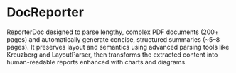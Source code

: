 # DocReporter
ReporterDoc designed to parse lengthy, complex PDF documents (200+ pages) and automatically generate concise, structured summaries (~5–8 pages). It preserves layout and semantics using advanced parsing tools like Kreuzberg and LayoutParser, then transforms the extracted content into human-readable reports enhanced with charts and diagrams.
